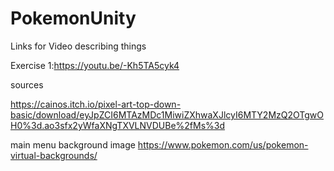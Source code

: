 # PokemonUnity



Links for Video describing things

Exercise 1:https://youtu.be/-Kh5TA5cyk4


sources

https://cainos.itch.io/pixel-art-top-down-basic/download/eyJpZCI6MTAzMDc1MiwiZXhwaXJlcyI6MTY2MzQ2OTgwOH0%3d.ao3sfx2yWfaXNgTXVLNVDUBe%2fMs%3d


main menu background image
https://www.pokemon.com/us/pokemon-virtual-backgrounds/
